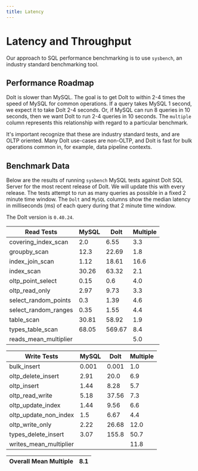```yaml
---
title: Latency
---
```


# Latency and Throughput

Our approach to SQL performance benchmarking is to use `sysbench`, an
industry standard benchmarking tool.

## Performance Roadmap

Dolt is slower than MySQL. The goal is to get Dolt to within 2-4 times
the speed of MySQL for common operations. If a query takes MySQL 1
second, we expect it to take Dolt 2-4 seconds. Or, if MySQL can run 8
queries in 10 seconds, then we want Dolt to run 2-4 queries in 10
seconds. The `multiple` column represents this relationship with
regard to a particular benchmark.

It's important recognize that these are industry standard tests, and
are OLTP oriented. Many Dolt use-cases are non-OLTP, and Dolt is fast
for bulk operations common in, for example, data pipeline contexts.

## Benchmark Data

Below are the results of running `sysbench` MySQL tests against Dolt
SQL Server for the most recent release of Dolt. We will update this
with every release. The tests attempt to run as many queries as
possible in a fixed 2 minute time window. The `Dolt` and `MySQL`
columns show the median latency in milliseconds (ms) of each query 
during that 2 minute time window.

The Dolt version is `0.40.24`.
<!-- START_LATENCY_RESULTS_TABLE -->
|       Read Tests        | MySQL |  Dolt  | Multiple |
|-------------------------|-------|--------|----------|
| covering\_index\_scan   |   2.0 |   6.55 |      3.3 |
| groupby\_scan           |  12.3 |  22.69 |      1.8 |
| index\_join\_scan       |  1.12 |  18.61 |     16.6 |
| index\_scan             | 30.26 |  63.32 |      2.1 |
| oltp\_point\_select     |  0.15 |    0.6 |      4.0 |
| oltp\_read\_only        |  2.97 |   9.73 |      3.3 |
| select\_random\_points  |   0.3 |   1.39 |      4.6 |
| select\_random\_ranges  |  0.35 |   1.55 |      4.4 |
| table\_scan             | 30.81 |  58.92 |      1.9 |
| types\_table\_scan      | 68.05 | 569.67 |      8.4 |
| reads\_mean\_multiplier |       |        |      5.0 |

|       Write Tests        | MySQL | Dolt  | Multiple |
|--------------------------|-------|-------|----------|
| bulk\_insert             | 0.001 | 0.001 |      1.0 |
| oltp\_delete\_insert     |  2.91 |  20.0 |      6.9 |
| oltp\_insert             |  1.44 |  8.28 |      5.7 |
| oltp\_read\_write        |  5.18 | 37.56 |      7.3 |
| oltp\_update\_index      |  1.44 |  9.56 |      6.6 |
| oltp\_update\_non\_index |   1.5 |  6.67 |      4.4 |
| oltp\_write\_only        |  2.22 | 26.68 |     12.0 |
| types\_delete\_insert    |  3.07 | 155.8 |     50.7 |
| writes\_mean\_multiplier |       |       |     11.8 |

| Overall Mean Multiple | 8.1 |
|-----------------------|-----|
<!-- END_LATENCY_RESULTS_TABLE -->
<br/>
